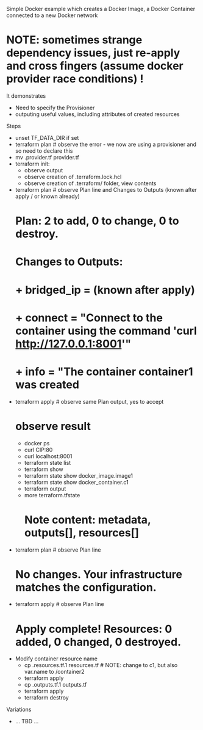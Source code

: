 
Simple Docker example which creates a Docker Image, a Docker Container connected to a new Docker network

# NOTE: sometimes strange dependency issues, just re-apply and cross fingers (assume docker provider race conditions) !

It demonstrates
- Need to specify the Provisioner
- outputing useful values, including attributes of created resources

Steps
- unset TF_DATA_DIR if set
- terraform plan # observe the error - we now are using a provisioner and so need to declare this
- mv .provider.tf provider.tf
- terraform init:
  - observe output
  - observe creation of .terraform.lock.hcl
  - observe creation of .terraform/ folder, view contents
- terraform plan # observe Plan line and Changes to Outputs (known after apply / or known already)
  # Plan: 2 to add, 0 to change, 0 to destroy.
  # Changes to Outputs:
  # + bridged_ip = (known after apply)
  # + connect    = "Connect to the container using the command 'curl http://127.0.0.1:8001'"
  # + info       = "The container container1 was created
- terraform apply # observe same Plan output, yes to accept
  # observe result
  - docker ps
  - curl CIP:80
  - curl localhost:8001
  - terraform state list
  - terraform show
  - terraform state show docker_image.image1
  - terraform state show docker_container.c1
  - terraform output
  - more terraform.tfstate
    # Note content: metadata, outputs[], resources[]
- terraform plan # observe Plan line
  # No changes. Your infrastructure matches the configuration.
- terraform apply # observe Plan line
  # Apply complete! Resources: 0 added, 0 changed, 0 destroyed.
- Modify container resource name
  - cp .resources.tf.1 resources.tf   # NOTE: change to c1, but also var.name to /container2
  - terraform apply
  - cp .outputs.tf.1 outputs.tf
  - terraform apply
  - terraform destroy

Variations
- ... TBD ...

